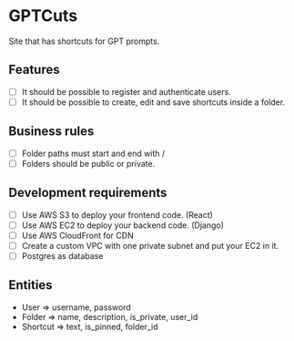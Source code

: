 # GPTCuts

Site that has shortcuts for GPT prompts.

## Features

- [ ] It should be possible to register and authenticate users.
- [ ] It should be possible to create, edit and save shortcuts inside a folder.

## Business rules

- [ ] Folder paths must start and end with /
- [ ] Folders should be public or private.

## Development requirements

- [ ] Use AWS S3 to deploy your frontend code. (React)
- [ ] Use AWS EC2 to deploy your backend code. (Django)
- [ ] Use AWS CloudFront for CDN
- [ ] Create a custom VPC with one private subnet and put your EC2 in it.
- [ ] Postgres as database

## Entities

- User => username, password
- Folder => name, description, is_private, user_id
- Shortcut => text, is_pinned, folder_id
